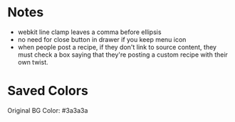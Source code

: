 # Notes
- webkit line clamp leaves a comma before ellipsis
- no need for close button in drawer if you keep menu icon
- when people post a recipe, if they don't link to source content,
    they must check a box saying that they're posting a custom recipe with their own twist.


# Saved Colors
Original BG Color: #3a3a3a